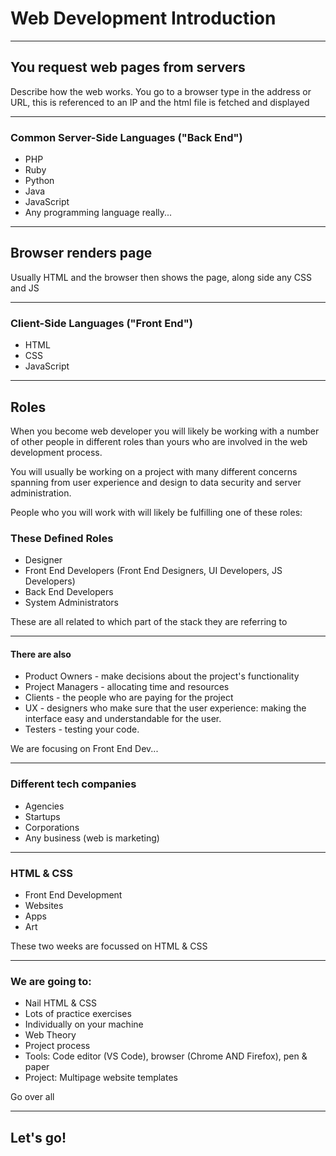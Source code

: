 # Web Development Introduction

---

## You request web pages from servers


Describe how the web works. You go to a browser type in the address or URL, this is referenced to an IP and the html file is fetched and displayed

---

### Common Server-Side Languages ("Back End")

- PHP
- Ruby
- Python
- Java
- JavaScript
- Any programming language really...

---

## Browser renders page


Usually HTML and the browser then shows the page, along side any CSS and JS

---

### Client-Side Languages ("Front End")

- HTML
- CSS
- JavaScript

---

## Roles

When you become web developer you will likely be working with a number of other people in different roles than yours who are involved in the web development process.

You will usually be working on a project with many different concerns spanning from user experience and design to data security and server administration.

People who you will work with will likely be fulfilling one of these roles:

### These Defined Roles

- Designer
- Front End Developers (Front End Designers, UI Developers, JS Developers)
- Back End Developers
- System Administrators

These are all related to which part of the stack they are referring to

---

#### There are also


- Product Owners - make decisions about the project's functionality
- Project Managers - allocating time and resources
- Clients - the people who are paying for the project
- UX - designers who make sure that the user experience: making the interface easy and understandable for the user.
- Testers - testing your code.

We are focusing on Front End Dev...

---

### Different tech companies

- Agencies
- Startups
- Corporations
- Any business (web is marketing)

---

### HTML & CSS

- Front End Development
- Websites
- Apps
- Art

These two weeks are focussed on HTML & CSS

---

### We are going to:

- Nail HTML & CSS
- Lots of practice exercises
- Individually on your machine
- Web Theory
- Project process
- Tools: Code editor (VS Code), browser (Chrome AND Firefox), pen & paper
- Project: Multipage website templates

Go over all

---

## Let's go!
